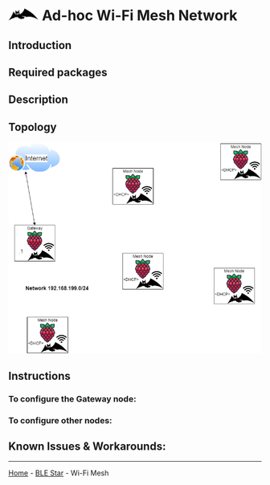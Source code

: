 #  <img src="BATMAN.svg" width="60" height="auto" alt="B.A.T.M.A.N. icon"> Ad-hoc Wi-Fi Mesh Network

## Introduction


## Required packages


## Description


## Topology
<img src="WIFI_topology.png" width="600" height="auto"> 

## Instructions


### To configure the Gateway node:


### To configure other nodes:


## Known Issues & Workarounds:


___
[Home](/../../) - [BLE Star](../BLE_star) - Wi-Fi Mesh
